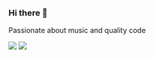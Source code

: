 ### Hi there 👋

Passionate about music and quality code

  <img src="https://github-readme-stats.vercel.app/api?username=fredmaggiowski&theme=dark&show_icons=true">
  <img src="https://github-readme-stats.vercel.app/api/top-langs/?username=fredmaggiowski&theme=dark&layout=compact">
